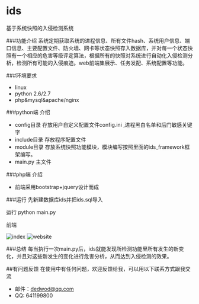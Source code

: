 # ids
基于系统快照的入侵检测系统

###功能介绍
系统定期获取系统的进程信息、所有文件hash、系统用户信息、端口信息、主要配置文件、防火墙、网卡等状态快照存入数据库，并对每一个状态快照有一个相应的危害等级评定算法，根据所有的快照对系统进行自动化入侵检测分析，检测所有可能的入侵痕迹。web前端集展示、任务发配、系统配置等功能。

###环境要求
* linux
* python 2.6/2.7
* php&mysql&apache/nginx

###python端 介绍
* config目录 存放用户自定义配置文件config.ini ,进程黑白名单和后门敏感关键字
* include目录 存放程序配置文件
* module目录 存放系统快照功能模块，模块编写按照里面的ids_framework框架编写。
* main.py 主文件

###php端 介绍
* 前端采用bootstrap+jquery设计而成

###运行
先新建数据库ids并把ids.sql导入
  
运行 python main.py

前端

![index](https://github.com/youmengxuefei/ids/blob/master/index.jpg)
![website](https://github.com/youmengxuefei/ids/blob/master/website.jpg)
  
###总结
每当执行一次main.py后，ids就能发现所检测功能里所有发生的新变化，并且对这些新发生的变化进行危害分析，从而达到入侵检测的效果。

##有问题反馈
在使用中有任何问题，欢迎反馈给我，可以用以下联系方式跟我交流

* 邮件：dedwod@qq.com
* QQ: 641199800

